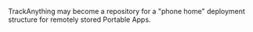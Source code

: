 TrackAnything may become a repository for a "phone home" deployment structure for remotely stored Portable Apps.
